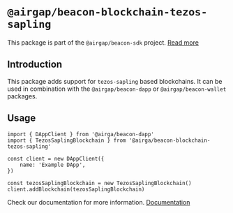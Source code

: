 # `@airgap/beacon-blockchain-tezos-sapling`

This package is part of the `@airgap/beacon-sdk` project. [Read more](https://github.com/airgap-it/beacon-sdk)

## Introduction

This package adds support for `tezos-sapling` based blockchains. It can be used in combination with the `@airgap/beacon-dapp` or `@airgap/beacon-wallet` packages.

## Usage

```
import { DAppClient } from '@airga/beacon-dapp'
import { TezosSaplingBlockchain } from '@airga/beacon-blockchain-tezos-sapling'

const client = new DAppClient({
    name: 'Example DApp',
})

const tezosSaplingBlockchain = new TezosSaplingBlockchain()
client.addBlockchain(tezosSaplingBlockchain)
```

Check our documentation for more information. [Documentation](https://docs.walletbeacon.io)
